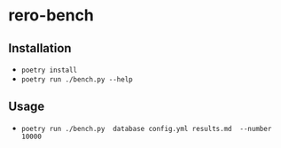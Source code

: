 # rero-bench

## Installation

- `poetry install`
- `poetry run ./bench.py --help`

## Usage

- `poetry run ./bench.py  database config.yml results.md  --number 10000`

